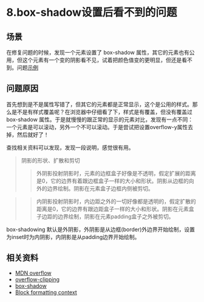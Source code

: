 # 8.box-shadow设置后看不到的问题
## 场景
在修复问题的时候，发现一个元素设置了 box-shadow 属性，其它的元素也有公用，但这个元素有一个变的阴影看不见，试着把颜色值变的更明显，但还是看不到。问题[示例]()
## 问题原因
首先想到是不是属性写错了，但其它的元素都是正常显示，这个是公用的样式。那么是不是有样式覆盖呢？在浏览器中仔细看了下，样式是有覆盖，但没有覆盖过 box-shadow 属性。于是就慢慢的跟正常的显示的元素对比，发现有一点不同：一个元素是可以滚动，另外一个不可以滚动。于是尝试把设置overflow-y属性去掉，然后就好了！

查找相关资料可以发现，发现一段说明，感觉很有用。
> 阴影的形状、扩散和剪切
>>外阴影投射阴影时，元素的边框盒子好像是不透明，假定扩展的距离是0，它的边界有着跟边框盒子一样的大小和形状。阴影从边框的向外的边界绘制。阴影在元素盒子边框内侧被剪切。

>>内阴影投射阴影时，内边距之外的一切好像都是透明的，假定扩散的距离是0，它的边界有跟边距盒子一样的大小和形状。阴影在元素盒子边距的边界绘制，阴影在元素padding盒子之外被剪切。

box-shadowing 默认是外阴影，外阴影是从边框(border)外边界开始绘制，设置为inset时为内阴影，内阴影是从padding边界开始绘制。

## 相关资料
- [MDN overflow](https://developer.mozilla.org/en-US/docs/Web/CSS/overflow)
- [overflow-clipping](https://www.w3.org/TR/CSS22/visufx.html#overflow-clipping)
- [box-shadow](https://drafts.csswg.org/css-backgrounds-3/#box-shadow)
- [Block formatting context](https://developer.mozilla.org/en-US/docs/Web/Guide/CSS/Block_formatting_context)